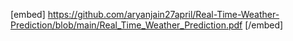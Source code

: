 [embed] https://github.com/aryanjain27april/Real-Time-Weather-Prediction/blob/main/Real_Time_Weather_Prediction.pdf [/embed]